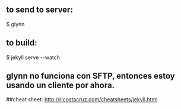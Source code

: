 ## to send to server:  
$ glynn

## to build:
$ jekyll serve --watch 


## glynn no funciona con SFTP, entonces estoy usando un cliente por ahora.


##cheat sheet: http://ricostacruz.com/cheatsheets/jekyll.html